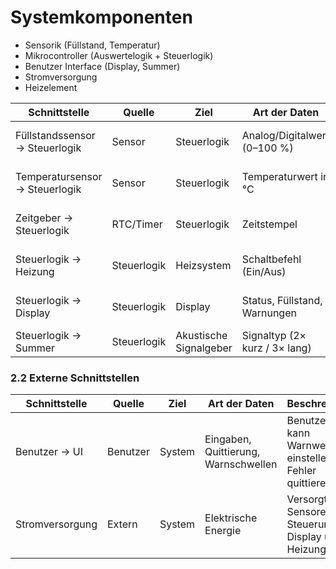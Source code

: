 # Systemkomponenten 
- Sensorik (Füllstand, Temperatur)
- Mikrocontroller (Auswertelogik + Steuerlogik)
- Benutzer Interface (Display, Summer)
- Stromversorgung
- Heizelement


| Schnittstelle | Quelle | Ziel | Art der Daten | Beschreibung |
|---------------|--------|-----|---------------|--------------|
| Füllstandssensor → Steuerlogik | Sensor | Steuerlogik | Analog/Digitalwert (0–100 %) | Überträgt aktuellen Füllstand in Echtzeit (≤200 ms) |
| Temperatursensor → Steuerlogik | Sensor | Steuerlogik | Temperaturwert in °C | Meldet Heizplattentemperatur mit 5 Hz Abtastrate |
| Zeitgeber → Steuerlogik | RTC/Timer | Steuerlogik | Zeitstempel | Liefert Zeit für Soll/Ist-Vergleiche, Plausibilitätstests |
| Steuerlogik → Heizung | Steuerlogik | Heizsystem | Schaltbefehl (Ein/Aus) | Aktiviert/Deaktiviert Heizung je nach Sensorwerten |
| Steuerlogik → Display | Steuerlogik | Display | Status, Füllstand, Warnungen | Anzeige von Betriebszustand, Warnungen, Fehlern |
| Steuerlogik → Summer | Steuerlogik | Akustische Signalgeber | Signaltyp (2× kurz / 3× lang) | Warnt Benutzer bei kritischen Zuständen |

### 2.2 Externe Schnittstellen
| Schnittstelle | Quelle | Ziel | Art der Daten | Beschreibung |
|---------------|--------|-----|---------------|--------------|
| Benutzer → UI | Benutzer | System | Eingaben, Quittierung, Warnschwellen | Benutzer kann Warnwerte einstellen und Fehler quittieren |
| Stromversorgung | Extern | System | Elektrische Energie | Versorgt Sensoren, Steuerung, Display und Heizung |
